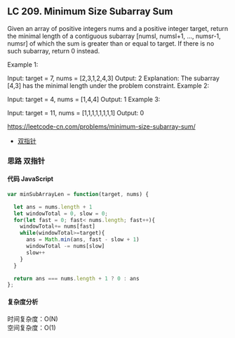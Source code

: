 ## LC 209. Minimum Size Subarray Sum

Given an array of positive integers nums and a positive integer target, return the minimal length of a contiguous subarray [numsl, numsl+1, ..., numsr-1, numsr] of which the sum is greater than or equal to target. If there is no such subarray, return 0 instead.

Example 1:

Input: target = 7, nums = [2,3,1,2,4,3]
Output: 2
Explanation: The subarray [4,3] has the minimal length under the problem constraint.
Example 2:

Input: target = 4, nums = [1,4,4]
Output: 1
Example 3:

Input: target = 11, nums = [1,1,1,1,1,1,1,1]
Output: 0

https://leetcode-cn.com/problems/minimum-size-subarray-sum/

- [双指针](#思路-双指针)

### 思路 双指针

#### 代码 JavaScript

```JavaScript
var minSubArrayLen = function(target, nums) {

  let ans = nums.length + 1
  let windowTotal = 0, slow = 0;
  for(let fast = 0; fast< nums.length; fast++){
    windowTotal+= nums[fast]
    while(windowTotal>=target){
      ans = Math.min(ans, fast - slow + 1)
      windowTotal -= nums[slow]
      slow++
    }
  }

  return ans === nums.length + 1 ? 0 : ans
};

```

#### 复杂度分析

时间复杂度：O(N) </br>
空间复杂度：O(1)

